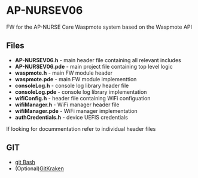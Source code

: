 # AP-NURSEV06

FW for the AP-NURSE Care Waspmote system based on the Waspmote API

## Files

* **AP-NURSEV06.h** - main header file containing all relevant includes
* **AP-NURSEV06.pde** - main project file containing top level logic
* **waspmote.h** - main FW module header
* **waspmote.pde** - main FW module implementtion
* **consoleLog.h** - console log library header file
* **consoleLog.pde** - console log library implementation
* **wifiConfig.h** - header file containing WiFi configuation
* **wifiManager.h** - WiFi manager header file
* **wifiManager.pde** - WiFi manager implementation
* **authCredentials.h** - device UEFIS credentials

If looking for docummentation refer to individual header files

## GIT

* [git Bash](https://git-scm.com/downloads)
* (Optional)[GitKraken](https://www.gitkraken.com)

